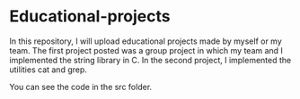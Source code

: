 # Educational-projects
In this repository, I will upload educational projects made by myself or my team.
The first project posted was a group project in which my team and I implemented the string library in C.
In the second project, I implemented the utilities cat and grep.

You can see the code in the src folder.
